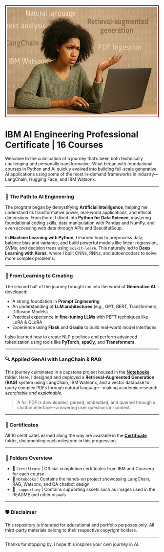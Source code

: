 <div align="center">
  <table>
    <tr>
      <td style="border: 2px solid #800000; border-radius: 6px; padding: 4px;">
        <img src="https://github.com/sobcza11/GenAI/blob/main/GenAI%20Engineering/_supporting/ibm_genai_photo2.png?raw=true" 
             alt="Confused AI engineer at her desk" 
             height="350"/>
      </td>
    </tr>
  </table>
</div>

# IBM AI Engineering Professional Certificate | 16 Courses

Welcome to the culmination of a journey that’s been both technically challenging and personally transformative. What began with foundational courses in Python and AI quickly evolved into building full-scale generative AI applications using some of the most in-demand frameworks in industry—LangChain, Hugging Face, and IBM Watsonx.

---

### 🧠 The Path to AI Engineering

The program began by demystifying **Artificial Intelligence**, helping me understand its transformative power, real-world applications, and ethical dimensions. From there, I dived into **Python for Data Science**, mastering foundational coding skills, data manipulation with Pandas and NumPy, and even accessing web data through APIs and BeautifulSoup.

In **Machine Learning with Python**, I learned how to preprocess data, balance bias and variance, and build powerful models like linear regression, SVMs, and decision trees using `scikit-learn`. This naturally led to **Deep Learning with Keras**, where I built CNNs, RNNs, and autoencoders to solve more complex problems.

---

### 🔁 From Learning to Creating

The second half of the journey brought me into the world of **Generative AI**. I developed:

- A strong foundation in **Prompt Engineering**
- An understanding of **LLM architectures** (e.g., GPT, BERT, Transformers, Diffusion Models)
- Practical experience in **fine-tuning LLMs** with PEFT techniques like LoRA & QLoRA
- Experience using **Flask** and **Gradio** to build real-world model interfaces

I also learned how to create NLP pipelines and perform advanced tokenization using tools like **PyTorch**, **spaCy**, and **Transformers**.

---

### 🔍 Applied GenAI with LangChain & RAG

This journey culminated in a capstone project housed in the [**Notebooks**](./Notebooks) folder. Here, I designed and deployed a **Retrieval-Augmented Generation (RAG)** system using LangChain, IBM Watsonx, and a vector database to query complex PDFs through natural language—making academic research *searchable and explainable*.

> A full PDF is downloaded, parsed, embedded, and queried through a chatbot interface—answering user questions in-context.

---

### 📜 Certificates

All 16 certificates earned along the way are available in the [**Certificate**](./Certificate) folder, documenting each milestone in this progression.

---

### 📁 Folders Overview

- 🏅 `Certificate` | Official completion certificates from IBM and Coursera for each course
- 🧾 `Notebooks`   | Contains the hands-on project showcasing LangChain, RAG, Watsonx, and QA chatbot design
- 📸 `_supporting` | Contains supporting assets such as images used in the README and other visuals
---

### 🛡️ Disclaimer

This repository is intended for educational and portfolio purposes only. All third-party materials belong to their respective copyright holders.

---

Thanks for stopping by. I hope this inspires your own journey in AI.


